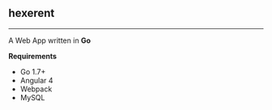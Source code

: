 <h2>hexerent</h2>
<hr>
<p>A Web App written in <strong>Go</strong><p/>


<div>
  <strong>Requirements</strong>
  <ul>
    <li>Go 1.7+</li>
    <li>Angular 4</li>
    <li>Webpack</li>
    <li>MySQL</li>
  </ul>
</div>
